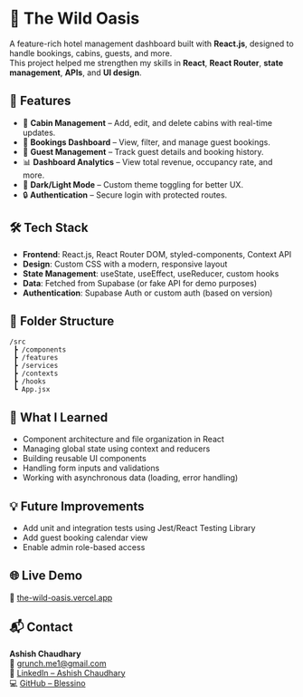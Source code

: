 
# 🌴 The Wild Oasis

A feature-rich hotel management dashboard built with **React.js**, designed to handle bookings, cabins, guests, and more.  
This project helped me strengthen my skills in **React**, **React Router**, **state management**, **APIs**, and **UI design**.

## 🚀 Features

- 🏨 **Cabin Management** – Add, edit, and delete cabins with real-time updates.
- 📅 **Bookings Dashboard** – View, filter, and manage guest bookings.
- 👤 **Guest Management** – Track guest details and booking history.
- 📊 **Dashboard Analytics** – View total revenue, occupancy rate, and more.
- 🌙 **Dark/Light Mode** – Custom theme toggling for better UX.
- 🔒 **Authentication** – Secure login with protected routes.

## 🛠️ Tech Stack

- **Frontend**: React.js, React Router DOM, styled-components, Context API
- **Design**: Custom CSS with a modern, responsive layout
- **State Management**: useState, useEffect, useReducer, custom hooks
- **Data**: Fetched from Supabase (or fake API for demo purposes)
- **Authentication**: Supabase Auth or custom auth (based on version)

## 📁 Folder Structure

```
/src
 ┣ /components
 ┣ /features
 ┣ /services
 ┣ /contexts
 ┣ /hooks
 ┗ App.jsx
```

## 🧠 What I Learned

- Component architecture and file organization in React
- Managing global state using context and reducers
- Building reusable UI components
- Handling form inputs and validations
- Working with asynchronous data (loading, error handling)

## 💡 Future Improvements

- Add unit and integration tests using Jest/React Testing Library
- Add guest booking calendar view
- Enable admin role-based access

## 🌐 Live Demo

🔗 [the-wild-oasis.vercel.app](https://the-wild-oasis-five-beige.vercel.app/login)

## 📬 Contact

**Ashish Chaudhary**  
📧 grunch.me1@gmail.com  
🔗 [LinkedIn – Ashish Chaudhary](https://www.linkedin.com/in/ashish-chaudhary1996)  
💻 [GitHub – Blessino](https://github.com/Blessino)
